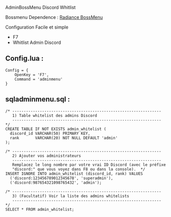 AdminBossMenu Discord Whitlist

Bossmenu Dependence : [Radiance BossMenu](https://github.com/celesteoffi/Radiance_BossMenu)

Configuration Facile et simple

- F7 
- Whitlist Admin Discord

## Config.lua :
```
Config = {
    OpenKey = 'F7',
    Command = 'adminmenu'
}
```
## sqladminmenu.sql :
```
/* -----------------------------------------------------------------
   1) Table whitelist des admins Discord
   ----------------------------------------------------------------- */
CREATE TABLE IF NOT EXISTS admin_whitelist (
  discord_id VARCHAR(50) PRIMARY KEY,
  rank       VARCHAR(20) NOT NULL DEFAULT 'admin'
);

/* -----------------------------------------------------------------
   2) Ajouter vos administrateurs
   -----------------------------------------------------------------
   Remplacez le long nombre par votre vrai ID Discord (avec le préfixe
   "discord:" que vous voyez dans F8 ou dans la console).  */
INSERT IGNORE INTO admin_whitelist (discord_id, rank) VALUES
  ('discord:123456789012345678', 'superadmin'),
  ('discord:987654321098765432', 'admin');

/* -----------------------------------------------------------------
   3) (Facultatif) Voir la liste des admins whitelists
   ----------------------------------------------------------------- */
SELECT * FROM admin_whitelist;
```
